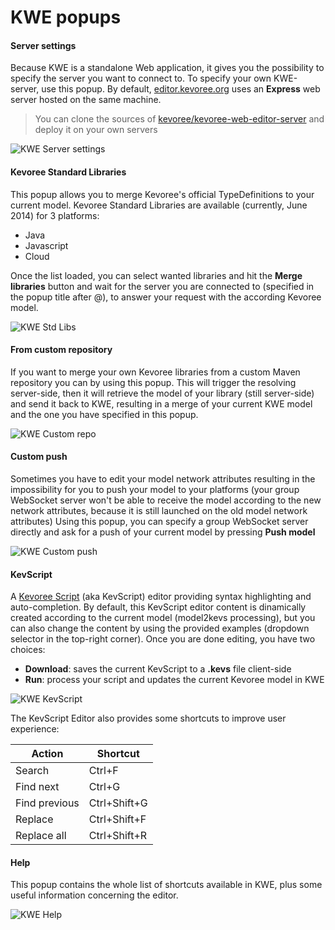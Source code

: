 # KWE popups
#### Server settings
Because KWE is a standalone Web application, it gives you the possibility to specify the server you want to connect to.
To specify your own KWE-server, use this popup.
By default, [editor.kevoree.org](http://editor.kevoree.org) uses an **Express** web server hosted on the same machine.
 > You can clone the sources of [kevoree/kevoree-web-editor-server](https://github.com/kevoree/kevoree-web-editor-server) and deploy it on your own servers

![KWE Server settings](http://hosta.braindead.fr/raw/539980c11a9879c239a1a21e)

#### Kevoree Standard Libraries
This popup allows you to merge Kevoree's official TypeDefinitions to your current model.
Kevoree Standard Libraries are available (currently, June 2014) for 3 platforms:
 - Java
 - Javascript
 - Cloud

Once the list loaded, you can select wanted libraries and hit the **Merge libraries** button and wait for the server you are connected to (specified in the popup title after @), to answer your request with the according Kevoree model.

![KWE Std Libs](http://hosta.braindead.fr/raw/539980bd1a9879c239a1a21d)

#### From custom repository
If you want to merge your own Kevoree libraries from a custom Maven repository you can by using this popup.
This will trigger the resolving server-side, then it will retrieve the model of your library (still server-side) and send it back to KWE, resulting in a merge of your current KWE model and the one you have specified in this popup.

![KWE Custom repo](http://hosta.braindead.fr/raw/539980cc1a9879c239a1a221)

#### Custom push
Sometimes you have to edit your model network attributes resulting in the impossibility for you to push your model to your platforms (your group WebSocket server won't be able to receive the model according to the new network attributes, because it is still launched on the old model network attributes)
Using this popup, you can specify a group WebSocket server directly and ask for a push of your current model by pressing **Push model**

![KWE Custom push](http://hosta.braindead.fr/raw/539980cf1a9879c239a1a222)

#### KevScript
A [Kevoree Script](../kevoree_script_aka_kevscript/README.md) (aka KevScript) editor providing syntax highlighting and auto-completion.
By default, this KevScript editor content is dinamically created according to the current model (model2kevs processing), but you can also change the content by using the provided examples (dropdown selector in the top-right corner).
Once you are done editing, you have two choices:
 - **Download**: saves the current KevScript to a **.kevs** file client-side
 - **Run**: process your script and updates the current Kevoree model in KWE

![KWE KevScript](http://hosta.braindead.fr/raw/539993c91a9879c239a1a223)

The KevScript Editor also provides some shortcuts to improve user experience:

 Action       |    Shortcut
------------- | --------------
Search        | Ctrl+F
Find next     | Ctrl+G
Find previous | Ctrl+Shift+G
Replace       | Ctrl+Shift+F
Replace all   | Ctrl+Shift+R


#### Help
This popup contains the whole list of shortcuts available in KWE, plus some useful information concerning the editor.

![KWE Help](http://hosta.braindead.fr/raw/539980c91a9879c239a1a220)
